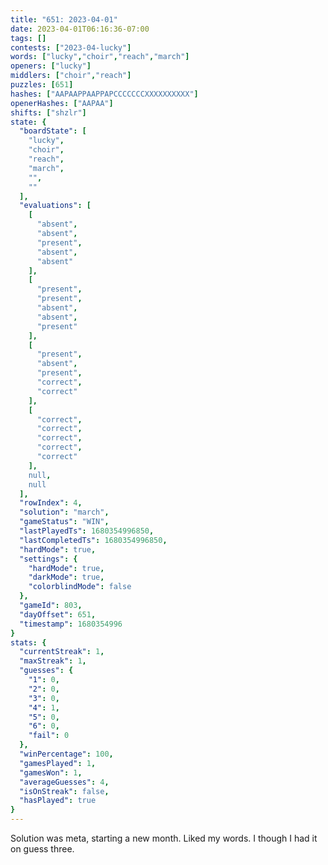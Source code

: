```yaml
---
title: "651: 2023-04-01"
date: 2023-04-01T06:16:36-07:00
tags: []
contests: ["2023-04-lucky"]
words: ["lucky","choir","reach","march"]
openers: ["lucky"]
middlers: ["choir","reach"]
puzzles: [651]
hashes: ["AAPAAPPAAPPAPCCCCCCCXXXXXXXXXX"]
openerHashes: ["AAPAA"]
shifts: ["shzlr"]
state: {
  "boardState": [
    "lucky",
    "choir",
    "reach",
    "march",
    "",
    ""
  ],
  "evaluations": [
    [
      "absent",
      "absent",
      "present",
      "absent",
      "absent"
    ],
    [
      "present",
      "present",
      "absent",
      "absent",
      "present"
    ],
    [
      "present",
      "absent",
      "present",
      "correct",
      "correct"
    ],
    [
      "correct",
      "correct",
      "correct",
      "correct",
      "correct"
    ],
    null,
    null
  ],
  "rowIndex": 4,
  "solution": "march",
  "gameStatus": "WIN",
  "lastPlayedTs": 1680354996850,
  "lastCompletedTs": 1680354996850,
  "hardMode": true,
  "settings": {
    "hardMode": true,
    "darkMode": true,
    "colorblindMode": false
  },
  "gameId": 803,
  "dayOffset": 651,
  "timestamp": 1680354996
}
stats: {
  "currentStreak": 1,
  "maxStreak": 1,
  "guesses": {
    "1": 0,
    "2": 0,
    "3": 0,
    "4": 1,
    "5": 0,
    "6": 0,
    "fail": 0
  },
  "winPercentage": 100,
  "gamesPlayed": 1,
  "gamesWon": 1,
  "averageGuesses": 4,
  "isOnStreak": false,
  "hasPlayed": true
}
---
```

<!-- more -->
Solution was meta, starting a new month. Liked my words. I though I had it on guess three. 
